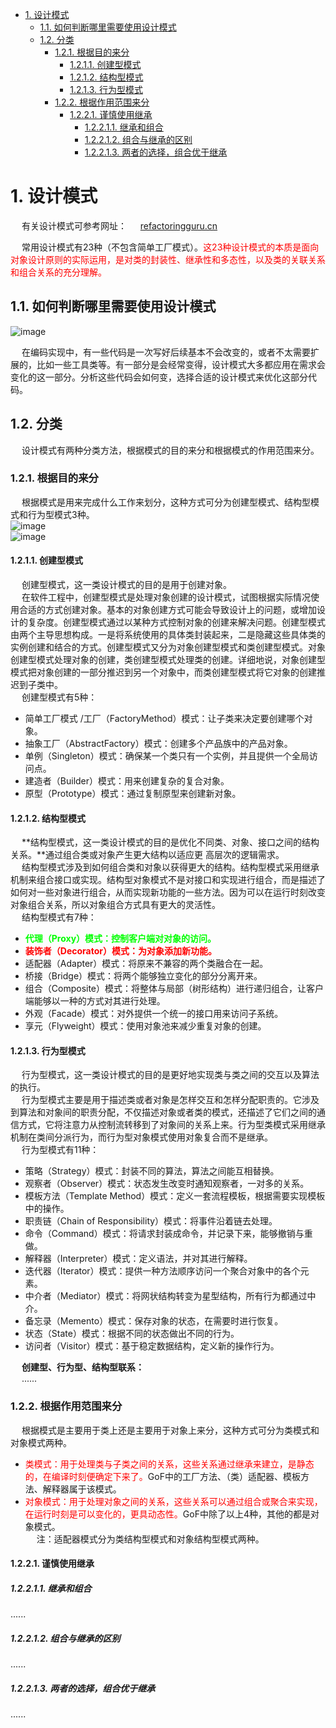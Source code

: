 
<!-- TOC -->

- [1. 设计模式](#1-设计模式)
    - [1.1. 如何判断哪里需要使用设计模式](#11-如何判断哪里需要使用设计模式)
    - [1.2. 分类](#12-分类)
        - [1.2.1. 根据目的来分](#121-根据目的来分)
            - [1.2.1.1. 创建型模式](#1211-创建型模式)
            - [1.2.1.2. 结构型模式](#1212-结构型模式)
            - [1.2.1.3. 行为型模式](#1213-行为型模式)
        - [1.2.2. 根据作用范围来分](#122-根据作用范围来分)
            - [1.2.2.1. 谨慎使用继承](#1221-谨慎使用继承)
                - [1.2.2.1.1. 继承和组合](#12211-继承和组合)
                - [1.2.2.1.2. 组合与继承的区别](#12212-组合与继承的区别)
                - [1.2.2.1.3. 两者的选择，组合优于继承](#12213-两者的选择组合优于继承)

<!-- /TOC -->

<!-- 
23种经典设计模式的原理、背后的思想、应用场景 
https://mp.weixin.qq.com/s/DtSb16qCnLWSJ4z4Wj8G_Q
-->

# 1. 设计模式
<!-- 
 模板模式：一种体现多态的设计模式
https://mp.weixin.qq.com/s/EnkvEIVTLzOcuVd8s8fJTQ
建造者模式 
https://mp.weixin.qq.com/s/Taja_UD0r0l2BP-mFbwU_Q
-->
&emsp; 有关设计模式可参考网址：
&emsp; [refactoringguru.cn](https://refactoringguru.cn/design-patterns/catalog)  

&emsp; 常用设计模式有23种（不包含简单工厂模式）。<font color = "red">这23种设计模式的本质是面向对象设计原则的实际运用，是对类的封装性、继承性和多态性，以及类的关联关系和组合关系的充分理解。</font>  

## 1.1. 如何判断哪里需要使用设计模式  
![image](https://gitee.com/wt1814/pic-host/raw/master/images/java/design/design-1.png)  

&emsp; 在编码实现中，有一些代码是一次写好后续基本不会改变的，或者不太需要扩展的，比如一些工具类等。有一部分是会经常变得，设计模式大多都应用在需求会变化的这一部分。分析这些代码会如何变，选择合适的设计模式来优化这部分代码。  

## 1.2. 分类  
&emsp; 设计模式有两种分类方法，根据模式的目的来分和根据模式的作用范围来分。  

### 1.2.1. 根据目的来分  
&emsp; 根据模式是用来完成什么工作来划分，这种方式可分为创建型模式、结构型模式和行为型模式3种。  
![image](https://gitee.com/wt1814/pic-host/raw/master/images/java/design/design-2.png)  
![image](https://gitee.com/wt1814/pic-host/raw/master/images/java/design/design-18.png)  

#### 1.2.1.1. 创建型模式
&emsp; 创建型模式，这一类设计模式的目的是用于创建对象。  
&emsp; 在软件工程中，创建型模式是处理对象创建的设计模式，试图根据实际情况使用合适的方式创建对象。基本的对象创建方式可能会导致设计上的问题，或增加设计的复杂度。创建型模式通过以某种方式控制对象的创建来解决问题。创建型模式由两个主导思想构成。一是将系统使用的具体类封装起来，二是隐藏这些具体类的实例创建和结合的方式。创建型模式又分为对象创建型模式和类创建型模式。对象创建型模式处理对象的创建，类创建型模式处理类的创建。详细地说，对象创建型模式把对象创建的一部分推迟到另一个对象中，而类创建型模式将它对象的创建推迟到子类中。    
&emsp; 创建型模式有5种：  

* 简单工厂模式 /工厂（FactoryMethod）模式：让子类来决定要创建哪个对象。  
* 抽象工厂（AbstractFactory）模式：创建多个产品族中的产品对象。  
* 单例（Singleton）模式：确保某一个类只有一个实例，并且提供一个全局访问点。  
* 建造者（Builder）模式：用来创建复杂的复合对象。  
* 原型（Prototype）模式：通过复制原型来创建新对象。  

#### 1.2.1.2. 结构型模式
&emsp; **结构型模式，这一类设计模式的目的是优化不同类、对象、接口之间的结构关系。**通过组合类或对象产生更大结构以适应更 高层次的逻辑需求。   
&emsp; 结构型模式涉及到如何组合类和对象以获得更大的结构。结构型模式采用继承机制来组合接口或实现。结构型对象模式不是对接口和实现进行组合，而是描述了如何对一些对象进行组合，从而实现新功能的一些方法。因为可以在运行时刻改变对象组合关系，所以对象组合方式具有更大的灵活性。  
&emsp; 结构型模式有7种：   

* **<font color = "lime">代理（Proxy）模式：控制客户端对对象的访问。</font>** 
* **<font color = "red">装饰者（Decorator）模式：为对象添加新功能。</font>** 
* 适配器（Adapter）模式：将原来不兼容的两个类融合在一起。  
* 桥接（Bridge）模式：将两个能够独立变化的部分分离开来。  
* 组合（Composite）模式：将整体与局部（树形结构）进行递归组合，让客户端能够以一种的方式对其进行处理。  
* 外观（Facade）模式：对外提供一个统一的接口用来访问子系统。  
* 享元（Flyweight）模式：使用对象池来减少重复对象的创建。  

#### 1.2.1.3. 行为型模式
&emsp; 行为型模式，这一类设计模式的目的是更好地实现类与类之间的交互以及算法的执行。  
&emsp; 行为型模式主要是用于描述类或者对象是怎样交互和怎样分配职责的。它涉及到算法和对象间的职责分配，不仅描述对象或者类的模式，还描述了它们之间的通信方式，它将注意力从控制流转移到了对象间的关系上来。行为型类模式采用继承机制在类间分派行为，而行为型对象模式使用对象复合而不是继承。  
&emsp; 行为型模式有11种：  

* 策略（Strategy）模式：封装不同的算法，算法之间能互相替换。  
* 观察者（Observer）模式：状态发生改变时通知观察者，一对多的关系。  
* 模板方法（Template Method）模式：定义一套流程模板，根据需要实现模板中的操作。  
* 职责链（Chain of Responsibility）模式：将事件沿着链去处理。  
* 命令（Command）模式：将请求封装成命令，并记录下来，能够撤销与重做。  
* 解释器（Interpreter）模式：定义语法，并对其进行解释。  
* 迭代器（Iterator）模式：提供一种方法顺序访问一个聚合对象中的各个元素。  
* 中介者（Mediator）模式：将网状结构转变为星型结构，所有行为都通过中介。  
* 备忘录（Memento）模式：保存对象的状态，在需要时进行恢复。  
* 状态（State）模式：根据不同的状态做出不同的行为。  
* 访问者（Visitor）模式：基于稳定数据结构，定义新的操作行为。  

<!-- 
* 创建型模式，共5种：  
&emsp; 创建型模式的主要关注点是“怎样创建对象？”，它的主要特点是“将对象的创建与使用分离”。这样可以降低系统的耦合度，使用者不需要关注对象的创建细节，对象的创建由相关的工厂来完成。  
* 结构型模式：  
&emsp; 结构型模式描述如何将类或对象按某种布局组成更大的结构。  
* 行为型模式：  
&emsp; 行为型模式用于描述程序在运行时复杂的流程控制，即描述多个类或对象之间怎样相互协作共同完成单个对象都无法单独完成的任务，它涉及算法与对象间职责的分配。关注对象之间的通信。  
-->

&emsp; **创建型、行为型、结构型联系：**  
&emsp; ......

### 1.2.2. 根据作用范围来分  
&emsp; 根据模式是主要用于类上还是主要用于对象上来分，这种方式可分为类模式和对象模式两种。  

* <font color = "red">类模式：用于处理类与子类之间的关系，这些关系通过继承来建立，是静态的，在编译时刻便确定下来了。</font>GoF中的工厂方法、（类）适配器、模板方法、解释器属于该模式。  
* <font color = "red">对象模式：用于处理对象之间的关系，这些关系可以通过组合或聚合来实现，在运行时刻是可以变化的，更具动态性。</font>GoF中除了以上4种，其他的都是对象模式。  
&emsp; 注：适配器模式分为类结构型模式和对象结构型模式两种。  


#### 1.2.2.1. 谨慎使用继承
<!-- 
https://mp.weixin.qq.com/s/KksIdVFsh2mr3kZvrNQHgg
-->

##### 1.2.2.1.1. 继承和组合
......

##### 1.2.2.1.2. 组合与继承的区别 
......

##### 1.2.2.1.3. 两者的选择，组合优于继承  
......
